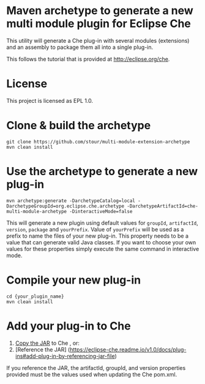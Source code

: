 # Maven archetype to generate a new multi module plugin for Eclipse Che
This utility will generate a Che plug-in with several modules (extensions) and an assembly to package them all into a single plug-in. 

This follows the tutorial that is provided at http://eclipse.org/che.

# License
This project is licensed as EPL 1.0.

# Clone & build the archetype
    git clone https://github.com/stour/multi-module-extension-archetype
    mvn clean install

# Use the archetype to generate a new plug-in
    mvn archetype:generate -DarchetypeCatalog=local -DarchetypeGroupId=org.eclipse.che.archetype -DarchetypeArtifactId=che-multi-module-archetype -DinteractiveMode=false
This will generate a new plugin using default values for `groupId`, `artifactId`, `version`, `package` and `yourPrefix`.
Value of `yourPrefix` will be used as a prefix to name the files of your new plug-in. This property needs to be a value that can generate valid Java classes.
If you want to choose your own values for these properties simply execute the same command in interactive mode.

# Compile your new plug-in
    cd {your_plugin_name}
    mvn clean install

# Add your plug-in to Che
1. [Copy the JAR](https://eclipse-che.readme.io/v1.0/docs/plug-ins#add-plug-in-by-copying-jar-file) to Che , or:
2. [Reference the JAR] (https://eclipse-che.readme.io/v1.0/docs/plug-ins#add-plug-in-by-referencing-jar-file)

If you reference the JAR, the artifactId, groupId, and version properties provided must be the values used when updating the Che pom.xml.
